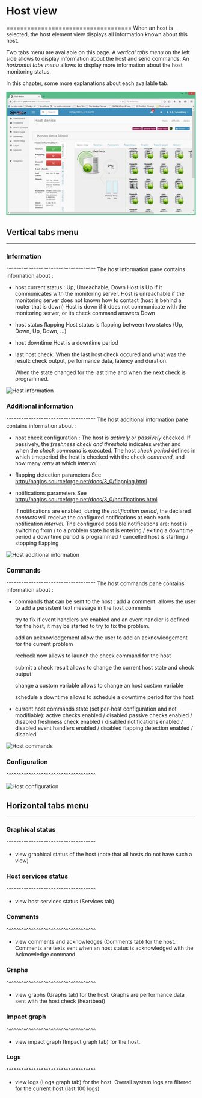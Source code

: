 # Host view
====================================
When an host is selected, the host element view displays all information known about this host.

Two tabs menu are available on this page. A _vertical tabs menu_ on the left side allows to display information about the host and send commands.  An _horizontal tabs menu_ allows to display more information about the host monitoring status.

In this chapter, some more explanations about each available tab.

![Host view](./Capture10.JPG "Host view")


## Vertical tabs menu
------------------------------------

### Information 
^^^^^^^^^^^^^^^^^^^^^^^^^^^^^^^^^^^^
The host information pane contains information about : 

 - host current status : Up, Unreachable, Down
   Host is Up if it communicates with the monitoring server.
   Host is unreachable if the monitoring server does not known how to contact (host is behind a router that is down)
   Host is down if it does not communicate with the monitoring server, or its check command answers Down
   
 - host status flapping 
   Host status is flapping between two states (Up, Down, Up, Down, ...)
   
 - host downtime 
   Host is a downtime period
   
 - last host check: 
   When the last host check occured and what was the result: check output, performance data, latency and duration.
   
   When the state changed for the last time and when the next check is programmed.

   
![Host information](./host01.JPG "Host information")


### Additional information 
^^^^^^^^^^^^^^^^^^^^^^^^^^^^^^^^^^^^
The host additional information pane contains information about : 

 - host check configuration : 
   The host is *actively* or *passively* checked. If passively, the *freshness check and threshold* indicates wether and when the *check command* is executed.
   The host *check period* defines in which timeperiod the host is checked with the check *command*, and how many *retry* at which *interval*. 
   
   
 - flapping detection parameters
   See http://nagios.sourceforge.net/docs/3_0/flapping.html
   
 - notifications parameters 
   See http://nagios.sourceforge.net/docs/3_0/notifications.html
   
   If notifications are enabled, during the *notification period*, the declared *contacts* will receive the configured notifications at each each notification *interval*.
   The configured possible notifications are:
      host is switching from / to a problem state
      host is entering / exiting a downtime period
      a downtime period is programmed / cancelled
      host is starting / stopping flapping
   
   
![Host additional information](./host02.JPG "Host additional information")


### Commands
^^^^^^^^^^^^^^^^^^^^^^^^^^^^^^^^^^^^
The host commands pane contains information about : 

 - commands that can be sent to the host : 
   add a comment:
      allows the user to add a persistent text message in the host comments
      
   try to fix
      if event handlers are enabled and an event handler is defined for the host, it may be started to try to fix the problem.
      
   add an acknowledgement
      allow the user to add an acknowledgement for the current problem
      
   recheck now
      allows to launch the check command for the host
      
   submit a check result
      allows to change the current host state and check output
      
   change a custom variable
      allows to change an host custom variable
      
   schedule a downtime
      allows to schedule a downtime period for the host

      
 - current host commands state (set per-host configuration and not modifiable): 
   active checks enabled / disabled
   passive checks enabled / disabled
   freshness check enabled / disabled
   notifications enabled / disabled
   event handlers enabled / disabled
   flapping detection enabled / disabled

![Host commands](./host03.JPG "Host commands")


### Configuration 
^^^^^^^^^^^^^^^^^^^^^^^^^^^^^^^^^^^^

![Host configuration](./host04.JPG "Host configuration")



## Horizontal tabs menu
------------------------------------

### Graphical status
^^^^^^^^^^^^^^^^^^^^^^^^^^^^^^^^^^^^
- view graphical status of the host (note that all hosts do not have such a view)

### Host services status
^^^^^^^^^^^^^^^^^^^^^^^^^^^^^^^^^^^^
- view host services status (Services tab) 

### Comments
^^^^^^^^^^^^^^^^^^^^^^^^^^^^^^^^^^^^
- view comments and acknowledges (Comments tab) for the host. Comments are texts sent when an host status is acknowledged with the Acknowledge command.

### Graphs
^^^^^^^^^^^^^^^^^^^^^^^^^^^^^^^^^^^^
- view graphs (Graphs tab) for the host. Graphs are performance data sent with the host check (heartbeat)

### Impact graph
^^^^^^^^^^^^^^^^^^^^^^^^^^^^^^^^^^^^
- view impact graph (Impact graph tab) for the host. 

### Logs
^^^^^^^^^^^^^^^^^^^^^^^^^^^^^^^^^^^^
- view logs (Logs graph tab) for the host. Overall system logs are filtered for the current host (last 100 logs)



